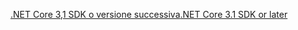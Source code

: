 [<span data-ttu-id="914d4-101">.NET Core 3,1 SDK o versione successiva</span><span class="sxs-lookup"><span data-stu-id="914d4-101">.NET Core 3.1 SDK or later</span></span>](https://dotnet.microsoft.com/download/dotnet-core/3.1)
